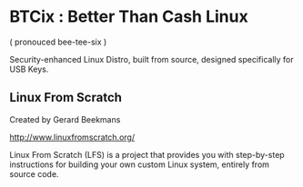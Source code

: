 BTCix : Better Than Cash Linux
==============================
( pronouced bee-tee-six )

Security-enhanced Linux Distro, built from source, designed specifically for USB Keys.

## Linux From Scratch
Created by Gerard Beekmans

http://www.linuxfromscratch.org/

Linux From Scratch (LFS) is a project that provides you with step-by-step instructions for building your own custom Linux system, entirely from source code.
